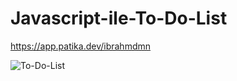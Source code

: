 # Javascript-ile-To-Do-List

https://app.patika.dev/ibrahmdmn

![To-Do-List](https://user-images.githubusercontent.com/94488767/165400032-ba48c33b-e26c-4b96-8fbe-316e37569fd0.png)
